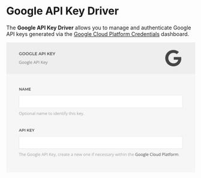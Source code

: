 # Google API Key Driver

The **Google API Key Driver** allows you to manage and authenticate Google API keys generated via the [Google Cloud Platform Credentials](https://console.cloud.google.com/apis/credentials) dashboard.

![Google API Key Auth Driver](../assets/driver-google-key.webp)
